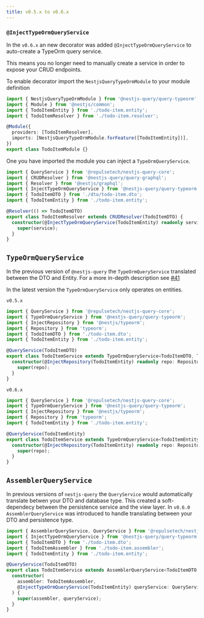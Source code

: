 ```yaml
---
title: v0.5.x to v0.6.x
---
```


### `@InjectTypeOrmQueryService`

In the `v0.6.x` an new decorator was added `@InjectTypeOrmQueryService` to auto-create a TypeOrm query service.

This means you no longer need to manually create a service in order to expose your CRUD endpoints.

To enable decorator import the `NestjsQueryTypeOrmModule` to your module definition

```ts
import { NestjsQueryTypeOrmModule } from '@nestjs-query/query-typeorm';
import { Module } from '@nestjs/common';
import { TodoItemEntity } from './todo-item.entity';
import { TodoItemResolver } from './todo-item.resolver';

@Module({
  providers: [TodoItemResolver],
  imports: [NestjsQueryTypeOrmModule.forFeature([TodoItemEntity])],
})
export class TodoItemModule {}
```

One you have imported the module you can inject a `TypeOrmQueryService`.

```ts
import { QueryService } from '@repulsetech/nestjs-query-core';
import { CRUDResolver } from '@nestjs-query/query-graphql';
import { Resolver } from '@nestjs/graphql';
import { InjectTypeOrmQueryService } from '@nestjs-query/query-typeorm';
import { TodoItemDTO } from './dto/todo-item.dto';
import { TodoItemEntity } from './todo-item.entity';

@Resolver(() => TodoItemDTO)
export class TodoItemResolver extends CRUDResolver(TodoItemDTO) {
  constructor(@InjectTypeOrmQueryService(TodoItemEntity) readonly service: QueryService<TodoItemEntity>) {
    super(service);
  }
}
```

## `TypeOrmQueryService`

In the previous version of `@nestjs-query` the `TypeOrmQueryService` translated between the DTO and Entity. For a more in-depth description see [#41](https://github.com/doug-martin/nestjs-query/issues/41)

In the latest version the `TypeOrmQueryService` only operates on entities.

`v0.5.x`

```ts
import { QueryService } from '@repulsetech/nestjs-query-core';
import { TypeOrmQueryService } from '@nestjs-query/query-typeorm';
import { InjectRepository } from '@nestjs/typeorm';
import { Repository } from 'typeorm';
import { TodoItemDTO } from './todo-item.dto';
import { TodoItemEntity } from './todo-item.entity';

@QueryService(TodoItemDTO)
export class TodoItemService extends TypeOrmQueryService<TodoItemDTO, TodoItemEntity> {
  constructor(@InjectRepository(TodoItemEntity) readonly repo: Repository<TodoItemEntity>) {
    super(repo);
  }
}
```

`v0.6.x`

```ts
import { QueryService } from '@repulsetech/nestjs-query-core';
import { TypeOrmQueryService } from '@nestjs-query/query-typeorm';
import { InjectRepository } from '@nestjs/typeorm';
import { Repository } from 'typeorm';
import { TodoItemEntity } from './todo-item.entity';

@QueryService(TodoItemEntity)
export class TodoItemService extends TypeOrmQueryService<TodoItemEntity> {
  constructor(@InjectRepository(TodoItemEntity) readonly repo: Repository<TodoItemEntity>) {
    super(repo);
  }
}
```

## `AssemblerQueryService`

In previous versions of `nestjs-query` the `QueryService` would automatically translate betwen your DTO and database type. This created a soft-dependecy between the persistence service and the view layer. In `v0.6.0` `AssemblerQueryService` was introduced to handle translating between your DTO and persistence type.

```ts
import { AssemblerQueryService, QueryService } from '@repulsetech/nestjs-query-core';
import { InjectTypeOrmQueryService } from '@nestjs-query/query-typeorm';
import { TodoItemDTO } from './todo-item.dto';
import { TodoItemAssembler } from './todo-item.assembler';
import { TodoItemEntity } from './todo-item.entity';

@QueryService(TodoItemDTO)
export class TodoItemService extends AssemblerQueryService<TodoItemDTO, TodoItemEntity> {
  constructor(
    assembler: TodoItemAssembler,
    @InjectTypeOrmQueryService(TodoItemEntity) queryService: QueryService<TodoItemEntity>,
  ) {
    super(assembler, queryService);
  }
}
```
